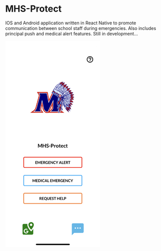 # MHS-Protect

IOS and Android application written in React Native to promote communication between school staff during emergencies. Also includes principal push and medical alert features. Still in development...

<img src="https://github.com/mohigancs/MHS-Protect/blob/master/preview.PNG" alt="App Preview" width="300"/>

